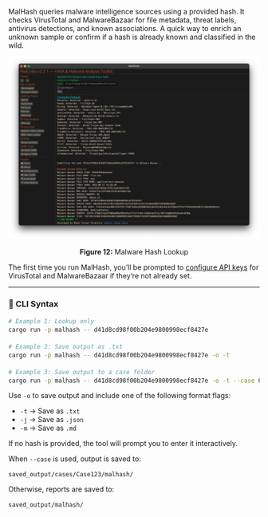 MalHash queries malware intelligence sources using a provided hash. It checks VirusTotal and MalwareBazaar for file metadata, threat labels, antivirus detections, and known associations. A quick way to enrich an unknown sample or confirm if a hash is already known and classified in the wild.

![Malware Hash Lookup](../images/malhash.png)

<p align="center"><strong>Figure 12:</strong> Malware Hash Lookup</p>

The first time you run MalHash, you’ll be prompted to [configure API keys](../configuration/api-configuration.md) for VirusTotal and MalwareBazaar if they’re not already set.

---

### 🔧 CLI Syntax

```bash
# Example 1: Lookup only
cargo run -p malhash -- d41d8cd98f00b204e9800998ecf8427e

# Example 2: Save output as .txt
cargo run -p malhash -- d41d8cd98f00b204e9800998ecf8427e -o -t

# Example 3: Save output to a case folder
cargo run -p malhash -- d41d8cd98f00b204e9800998ecf8427e -o -t --case Case123
```

Use `-o` to save output and include one of the following format flags:
- `-t` → Save as `.txt`
- `-j` → Save as `.json`
- `-m` → Save as `.md`

If no hash is provided, the tool will prompt you to enter it interactively.

When `--case` is used, output is saved to:

```
saved_output/cases/Case123/malhash/
```

Otherwise, reports are saved to:

```
saved_output/malhash/
```
